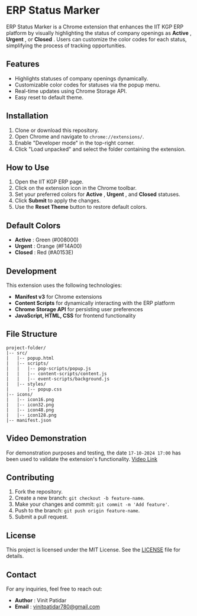 # ERP Status Marker

ERP Status Marker is a Chrome extension that enhances the IIT KGP ERP platform by visually highlighting the status of company openings as **Active** , **Urgent** , or **Closed** . Users can customize the color codes for each status, simplifying the process of tracking opportunities.

## Features

- Highlights statuses of company openings dynamically.
- Customizable color codes for statuses via the popup menu.
- Real-time updates using Chrome Storage API.
- Easy reset to default theme.

## Installation

1. Clone or download this repository.
2. Open Chrome and navigate to `chrome://extensions/`.
3. Enable "Developer mode" in the top-right corner.
4. Click "Load unpacked" and select the folder containing the extension.

## How to Use

1. Open the IIT KGP ERP page.
2. Click on the extension icon in the Chrome toolbar.
3. Set your preferred colors for **Active** , **Urgent** , and **Closed** statuses.
4. Click **Submit** to apply the changes.
5. Use the **Reset Theme** button to restore default colors.

## Default Colors

- **Active** : Green (#008000)
- **Urgent** : Orange (#F14A00)
- **Closed** : Red (#A0153E)

## Development

This extension uses the following technologies:

- **Manifest v3** for Chrome extensions
- **Content Scripts** for dynamically interacting with the ERP platform
- **Chrome Storage API** for persisting user preferences
- **JavaScript, HTML, CSS** for frontend functionality

## File Structure

```
project-folder/
|-- src/
|   |-- popup.html
|   |-- scripts/
|   |   |-- pop-scripts/popup.js
|   |   |-- content-scripts/content.js
|   |   |-- event-scripts/background.js
|   |-- styles/
|       |-- popup.css
|-- icons/
|   |-- icon16.png
|   |-- icon32.png
|   |-- icon48.png
|   |-- icon128.png
|-- manifest.json
```

## Video Demonstration
For demonstration purposes and testing, the date `17-10-2024 17:00` has been used to validate the extension's functionality.
[Video Link](https://github.com/user-attachments/assets/251fd2bb-5a6a-449b-972e-a1e69fa7c9c2)

## Contributing

1. Fork the repository.
2. Create a new branch: `git checkout -b feature-name`.
3. Make your changes and commit: `git commit -m 'Add feature'`.
4. Push to the branch: `git push origin feature-name`.
5. Submit a pull request.

## License

This project is licensed under the MIT License. See the [LICENSE](https://github.com/vinit-patidar-03/status-marker/blob/master/LICENSE) file for details.

## Contact

For any inquiries, feel free to reach out:

- **Author** : Vinit Patidar
- **Email** : [vinitpatidar780@gmail.com](mailto:vinitpatidar780@gmail.com)
